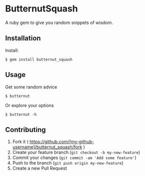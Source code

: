 # ButternutSquash

A ruby gem to give you random snippets of wisdom.

## Installation

Install:

    $ gem install butternut_squash

## Usage

Get some random advice

    $ butternut

Or explore your options

    $ butternut -h

## Contributing

1. Fork it ( https://github.com/[my-github-username]/butternut_squash/fork )
2. Create your feature branch (`git checkout -b my-new-feature`)
3. Commit your changes (`git commit -am 'Add some feature'`)
4. Push to the branch (`git push origin my-new-feature`)
5. Create a new Pull Request
